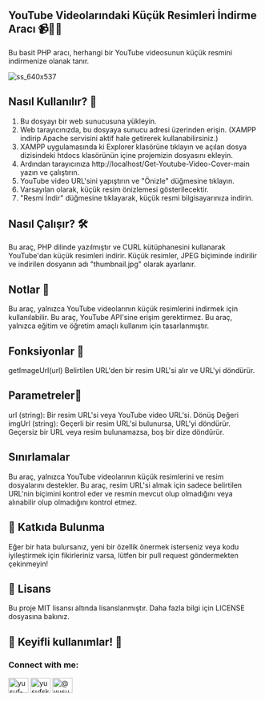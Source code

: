 <h2>YouTube Videolarındaki Küçük Resimleri İndirme Aracı 📹👀💾</h2>
<p>Bu basit PHP aracı, herhangi bir YouTube videosunun küçük resmini indirmenize olanak tanır.</p>

![ss_640x537](https://user-images.githubusercontent.com/86704802/225760683-237f818e-6b3d-4c80-b810-13d4d823bf5d.jpg)


<h2>Nasıl Kullanılır? 🤔</h2>

1. Bu dosyayı bir web sunucusuna yükleyin.
2. Web tarayıcınızda, bu dosyaya sunucu adresi üzerinden erişin. (XAMPP indirip Apache servisini aktif hale getirerek kullanabilirsiniz.)
3. XAMPP uygulamasında ki Explorer klasörüne tıklayın ve açılan dosya dizisindeki htdocs klasörünün içine projemizin dosyasını ekleyin.
4. Ardından tarayıcınıza http://localhost/Get-Youtube-Video-Cover-main yazın ve çalıştırın.
5. YouTube video URL'sini yapıştırın ve "Önizle" düğmesine tıklayın.
6. Varsayılan olarak, küçük resim önizlemesi gösterilecektir.
7. "Resmi İndir" düğmesine tıklayarak, küçük resmi bilgisayarınıza indirin.

<h2>Nasıl Çalışır? 🛠️</h2>
Bu araç, PHP dilinde yazılmıştır ve CURL kütüphanesini kullanarak YouTube'dan küçük resimleri indirir. Küçük resimler, JPEG biçiminde indirilir ve indirilen dosyanın adı "thumbnail.jpg" olarak ayarlanır.

<h2>Notlar 📝</h2>
Bu araç, yalnızca YouTube videolarının küçük resimlerini indirmek için kullanılabilir.
Bu araç, YouTube API'sine erişim gerektirmez.
Bu araç, yalnızca eğitim ve öğretim amaçlı kullanım için tasarlanmıştır.


<h2>Fonksiyonlar 🧰</h2>
getImageUrl(url)
Belirtilen URL'den bir resim URL'si alır ve URL'yi döndürür.

<h2>Parametreler📝</h2>
url (string): Bir resim URL'si veya YouTube video URL'si.
Dönüş Değeri
imgUrl (string): Geçerli bir resim URL'si bulunursa, URL'yi döndürür. Geçersiz bir URL veya resim bulunamazsa, boş bir dize döndürür.

<h2>Sınırlamalar</h2>
Bu araç, yalnızca YouTube videolarının küçük resimlerini ve resim dosyalarını destekler.
Bu araç, resim URL'si almak için sadece belirtilen URL'nin biçimini kontrol eder ve resmin mevcut olup olmadığını veya alınabilir olup olmadığını kontrol etmez.

<h2>🙏 Katkıda Bulunma</h2>
Eğer bir hata bulursanız, yeni bir özellik önermek isterseniz veya kodu iyileştirmek için fikirleriniz varsa, lütfen bir pull request göndermekten çekinmeyin!

<h2>📜 Lisans</h2>
Bu proje MIT lisansı altında lisanslanmıştır. Daha fazla bilgi için LICENSE dosyasına bakınız.





<h2>🎉 Keyifli kullanımlar! 🚀</h2>


<h3 align="left">Connect with me:</h3>
<p align="left">
<a href="https://www.linkedin.com/in/yusuf-sami-kaygusuz-69b992230" target="blank"><img align="center" src="https://raw.githubusercontent.com/rahuldkjain/github-profile-readme-generator/master/src/images/icons/Social/linked-in-alt.svg" alt="yusuf-kaygusuz-69b992230" height="30" width="40" /></a>
<a href="https://instagram.com/yusufskaygusuz" target="blank"><img align="center" src="https://raw.githubusercontent.com/rahuldkjain/github-profile-readme-generator/master/src/images/icons/Social/instagram.svg" alt="yusufskaygusuz" height="30" width="40" /></a>
<a href="https://medium.com/@yusufskaygusuz" target="blank"><img align="center" src="https://raw.githubusercontent.com/rahuldkjain/github-profile-readme-generator/master/src/images/icons/Social/medium.svg" alt="@yusufskaygusuz" height="30" width="40" /></a>
</p>
